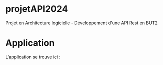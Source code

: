 # projetAPI2024
Projet en Architecture logicielle - Développement d'une API Rest en BUT2

# Application
L'application se trouve ici : 

